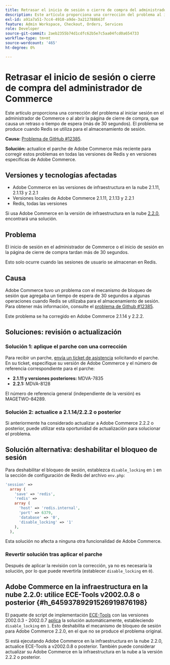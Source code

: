 ```yaml
---
title: Retrasar el inicio de sesión o cierre de compra del administrador de Commerce
description: Este artículo proporciona una corrección del problema al iniciar sesión en el administrador de Commerce o al abrir la página de cierre de compra, que causa un retraso o tiempo de espera (más de 30 segundos). El problema se produce cuando Redis se utiliza para el almacenamiento de sesión.
exl-id: a91a7a51-7cc4-4910-a9de-3a212788663f
feature: Admin Workspace, Checkout, Orders, Services
role: Developer
source-git-commit: 2aeb2355b74d1cdfc62b5e7c5aa04fcd0a654733
workflow-type: tm+mt
source-wordcount: '465'
ht-degree: 0%

---
```


# Retrasar el inicio de sesión o cierre de compra del administrador de Commerce

Este artículo proporciona una corrección del problema al iniciar sesión en el administrador de Commerce o al abrir la página de cierre de compra, que causa un retraso o tiempo de espera (más de 30 segundos). El problema se produce cuando Redis se utiliza para el almacenamiento de sesión.

**Causa:**   [Problema de GitHub \#12385](https://github.com/magento/magento2/issues/12385).

**Solución:** actualice el parche de Adobe Commerce más reciente para corregir estos problemas en todas las versiones de Redis y en versiones específicas de Adobe Commerce.

## Versiones y tecnologías afectadas

* Adobe Commerce en las versiones de infraestructura en la nube 2.1.11, 2.1.13 y 2.2.1
* Versiones locales de Adobe Commerce 2.1.11, 2.1.13 y 2.2.1
* Redis, todas las versiones

Si usa Adobe Commerce en la versión de infraestructura en la nube [2.2.0](#h_64593789291526919876198), encontrará una solución.

## Problema

El inicio de sesión en el administrador de Commerce o el inicio de sesión en la página de cierre de compra tardan más de 30 segundos.

Esto solo ocurre cuando las sesiones de usuario se almacenan en Redis.

## Causa

Adobe Commerce tuvo un problema con el mecanismo de bloqueo de sesión que agregaba un tiempo de espera de 30 segundos a algunas operaciones cuando Redis se utilizaba para el almacenamiento de sesión. Para obtener más información, consulte el [problema de Github \#12385](https://github.com/magento/magento2/issues/12385).

Este problema se ha corregido en Adobe Commerce 2.1.14 y 2.2.2.

## Soluciones: revisión o actualización

### Solución 1: aplique el parche con una corrección

Para recibir un parche, [envía un ticket de asistencia](/help/help-center-guide/help-center/magento-help-center-user-guide.md#submit-ticket) solicitando el parche. En su ticket, especifique su versión de Adobe Commerce y el número de referencia correspondiente para el parche:

* **2.1.11 y versiones posteriores:** MDVA-7835
* **2.2.1:** MDVA-8128

El número de referencia general (independiente de la versión) es MAGETWO-84289.

### Solución 2: actualice a 2.1.14/2.2.2 o posterior

Si anteriormente ha considerado actualizar a Adobe Commerce 2.2.2 o posterior, puede utilizar esta oportunidad de actualización para solucionar el problema.

## Solución alternativa: deshabilitar el bloqueo de sesión

Para deshabilitar el bloqueo de sesión, establezca `disable_locking` en `1` en la sección de configuración de Redis del archivo `env.php`:

```php
'session' =>
  array (
    'save' => 'redis',
    'redis' =>
    array (
      'host' => 'redis.internal',
      'port' => 6379,
      'database' => '0',
      'disable_locking' => '1'
    ),
  ),
```

Esta solución no afecta a ninguna otra funcionalidad de Adobe Commerce.

### Revertir solución tras aplicar el parche

Después de aplicar la revisión con la corrección, ya no es necesaria la solución, por lo que puede revertirla (establecer `disable_locking` en `0`).

## Adobe Commerce en la infraestructura en la nube 2.2.0: utilice ECE-Tools v2002.0.8 o posterior {#h_64593789291526919876198}

El paquete de script de implementación [ECE-Tools](https://experienceleague.adobe.com/en/docs/commerce-cloud-service/user-guide/dev-tools/ece-tools/update-package) con las versiones 2002.0.3 - 2002.0.7 [aplica](https://experienceleague.adobe.com/docs/commerce-cloud-service/user-guide/dev-tools/ece-tools/update-package.html) la solución automáticamente, estableciendo `disable_locking` en `1`. Esto deshabilita el mecanismo de bloqueo de sesión para Adobe Commerce 2.2.0, en el que no se produce el problema original.

Si está ejecutando Adobe Commerce en la infraestructura en la nube 2.2.0, actualice ECE-Tools a v2002.0.8 o posterior. También puede considerar actualizar su Adobe Commerce en la infraestructura en la nube a la versión 2.2.2 o posterior.

